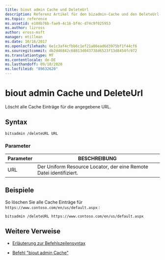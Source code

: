 ```yaml
---
title: biout admin Cache und DeleteUrl
description: Referenz Artikel für den bizadmin-Cache und den DeleteUrl-Befehl, der alle Cache Einträge für die angegebene URL löscht.
ms.topic: reference
ms.assetid: e108b76b-fae9-4c16-bf4c-d74c9f025953
ms.author: lizross
author: eross-msft
manager: mtillman
ms.date: 10/16/2017
ms.openlocfilehash: 6e1c3af4cfbb6c1ef21a86ead6d3975bf1f44cf6
ms.sourcegitcommit: db2d46842c68813d043738d6523f13d8454fc972
ms.translationtype: MT
ms.contentlocale: de-DE
ms.lasthandoff: 09/10/2020
ms.locfileid: "89632620"
---
```

# <a name="bitsadmin-cache-and-deleteurl"></a>biout admin Cache und DeleteUrl

Löscht alle Cache Einträge für die angegebene URL.

## <a name="syntax"></a>Syntax

```
bitsadmin /deleteURL URL
```

### <a name="parameters"></a>Parameter

| Parameter | BESCHREIBUNG |
| -------------- | -------------- |
| URL | Der Uniform Resource Locator, der eine Remote Datei identifiziert. |

## <a name="examples"></a>Beispiele

So löschen Sie alle Cache Einträge für `https://www.contoso.com/en/us/default.aspx` :

```
bitsadmin /deleteURL https://www.contoso.com/en/us/default.aspx
```

## <a name="additional-references"></a>Weitere Verweise

- [Erläuterung zur Befehlszeilensyntax](command-line-syntax-key.md)

- [Befehl "biout admin Cache"](bitsadmin-cache.md)
